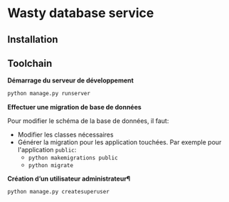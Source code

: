 # Wasty database service

## Installation

## Toolchain

**Démarrage du serveur de développement**

```sh
python manage.py runserver
```

**Effectuer une migration de base de données**

Pour modifier le schéma de la base de données, il faut:

- Modifier les classes nécessaires
- Générer la migration pour les application touchées. Par exemple pour l'application `public`:
    - `python makemigrations public`
    - `python migrate`

**Création d’un utilisateur administrateur¶**

```sh
python manage.py createsuperuser
```
